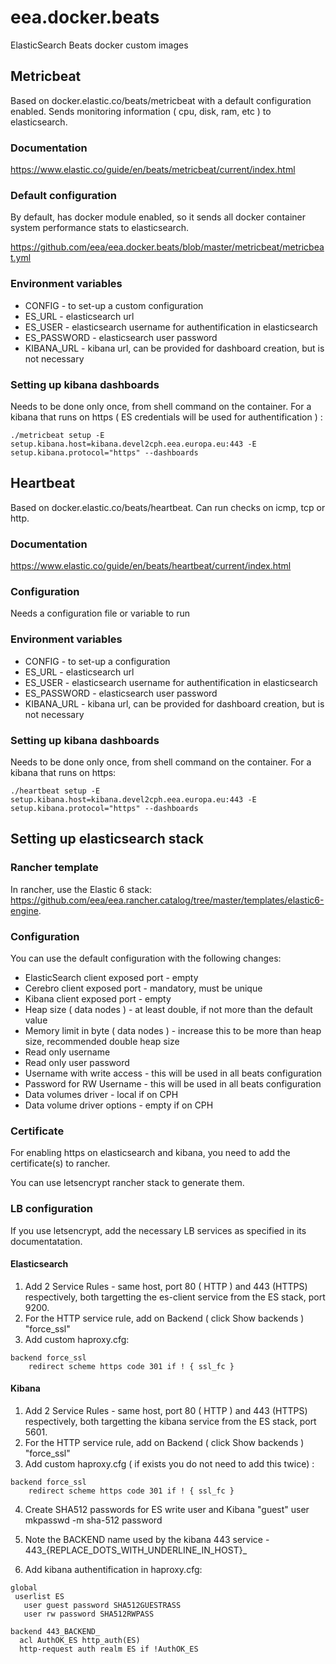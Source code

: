# eea.docker.beats
ElasticSearch Beats docker custom images



## Metricbeat

Based on docker.elastic.co/beats/metricbeat with a default configuration enabled. Sends monitoring information ( cpu, disk, ram, etc ) to elasticsearch.

### Documentation

https://www.elastic.co/guide/en/beats/metricbeat/current/index.html

### Default configuration

By default, has docker module enabled, so it sends all docker container system performance stats to elasticsearch.

https://github.com/eea/eea.docker.beats/blob/master/metricbeat/metricbeat.yml

### Environment variables

*   CONFIG - to set-up a custom configuration
*   ES_URL - elasticsearch url
*   ES_USER - elasticsearch username for authentification in elasticsearch
*   ES_PASSWORD - elasticsearch user password
*   KIBANA_URL - kibana url, can be provided for dashboard creation, but is not necessary

### Setting up kibana dashboards

Needs to be done only once, from shell command on the container. For a kibana that runs on https ( ES credentials will be used for authentification ) :

    ./metricbeat setup -E setup.kibana.host=kibana.devel2cph.eea.europa.eu:443 -E setup.kibana.protocol="https" --dashboards

## Heartbeat

Based on docker.elastic.co/beats/heartbeat. Can run checks on icmp, tcp or http. 

### Documentation

https://www.elastic.co/guide/en/beats/heartbeat/current/index.html

### Configuration

Needs a configuration file or variable to run


### Environment variables

*   CONFIG - to set-up a configuration
*   ES_URL - elasticsearch url
*   ES_USER - elasticsearch username for authentification in elasticsearch
*   ES_PASSWORD - elasticsearch user password
*   KIBANA_URL - kibana url, can be provided for dashboard creation, but is not necessary

### Setting up kibana dashboards

Needs to be done only once, from shell command on the container. For a kibana that runs on https:

    ./heartbeat setup -E setup.kibana.host=kibana.devel2cph.eea.europa.eu:443 -E setup.kibana.protocol="https" --dashboards

## Setting up elasticsearch stack

### Rancher template
In rancher, use the Elastic 6 stack: https://github.com/eea/eea.rancher.catalog/tree/master/templates/elastic6-engine.

### Configuration

You can use the default configuration with the following changes:


* ElasticSearch client exposed port - empty
* Cerebro  client exposed port - mandatory, must be unique
* Kibana  client exposed port - empty
* Heap size ( data nodes ) - at least double, if not more than the default value
* Memory limit in byte ( data nodes ) - increase this to be more than heap size, recommended double heap size
* Read only username 
* Read only user password
* Username with write access - this will be used in all beats configuration
* Password for RW Username - this will be used in all beats configuration
* Data volumes driver - local if on CPH
* Data volume driver options - empty if on CPH


### Certificate

For enabling https on elasticsearch and kibana, you need to add the certificate(s) to rancher.

You can use letsencrypt rancher stack to generate them.

### LB configuration

If you use letsencrypt, add the necessary LB services as specified in its documentatation.

#### Elasticsearch

1. Add 2 Service Rules - same host, port 80 ( HTTP )  and 443 (HTTPS)  respectively, both targetting the es-client service from the ES stack, port 9200.
2. For the HTTP service rule, add on Backend ( click Show backends ) "force_ssl"
3. Add custom haproxy.cfg:
```
backend force_ssl
    redirect scheme https code 301 if ! { ssl_fc }
```

#### Kibana

1. Add 2 Service Rules - same host, port 80 ( HTTP )  and 443 (HTTPS)  respectively, both targetting the kibana service from the ES stack, port 5601.
2. For the HTTP service rule, add on Backend ( click Show backends ) "force_ssl"
3. Add custom haproxy.cfg ( if exists you do not need to add this twice) :
```
backend force_ssl
    redirect scheme https code 301 if ! { ssl_fc }
```
4. Create SHA512 passwords for ES write user and Kibana "guest" user
     mkpasswd -m sha-512 password
5. Note the BACKEND name used by the kibana 443 service - 
443_{REPLACE_DOTS_WITH_UNDERLINE_IN_HOST}_

6. Add kibana authentification in haproxy.cfg:

```
global
 userlist ES
   user guest password SHA512GUESTRASS
   user rw password SHA512RWPASS

backend 443_BACKEND_
  acl AuthOK_ES http_auth(ES)
  http-request auth realm ES if !AuthOK_ES
```

